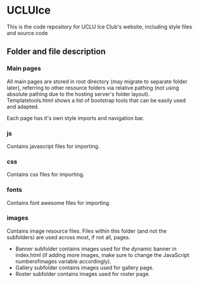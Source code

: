 # UCLUIce
This is the code repository for UCLU Ice Club's website, including style files and source code

## Folder and file description
### Main pages
All main pages are stored in root directory (may migrate to separate folder later), referring to other resource folders via relative pathing (not using absolute pathing due to the hosting server's folder layout). Templatetools.html shows a list of bootstrap tools that can be easily used and adapted.

Each page has it's own style imports and navigation bar.

###  js
Contains javascript files for importing.

### css
Contains css files for importing.

### fonts
Contains font awesome files for importing.

### images
Contains image resource files. Files within this folder (and not the subfolders) are used across most, if not all, pages.
* Banner subfolder contains images used for the dynamic banner in index.html (if adding more images, make sure to change the JavaScript numberofimages variable accordingly). 
* Gallery subfolder contains images used for gallery page.
* Roster subfolder contains images used for roster page.

